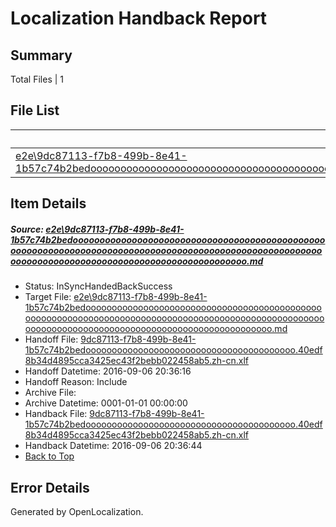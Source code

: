 # <a name='report-top'></a> Localization Handback Report

## Summary
 Total Files | 1

## File List
 Source File | Status | Details 
 ----------- | ------ | ------- 
 [e2e\9dc87113-f7b8-499b-8e41-1b57c74b2bedooooooooooooooooooooooooooooooooooooooooooooooooooooooooooooooooooooooooooooooooooooooooooooooooooooooooooooooooooooooooooooooooooooooooooooooooooooo.md](https://github.com/OpenLocalizationTestOrg/ol-test0/blob/0222d3040fd265d45823a8e079e3565a392a9b7e/e2e/9dc87113-f7b8-499b-8e41-1b57c74b2bedooooooooooooooooooooooooooooooooooooooooooooooooooooooooooooooooooooooooooooooooooooooooooooooooooooooooooooooooooooooooooooooooooooooooooooooooooooo.md) | InSyncHandedBackSuccess | [Details](#308a95fc4482ce0de5439b5f6b76c2f6a05d34232)

## Item Details
##### <a name='308a95fc4482ce0de5439b5f6b76c2f6a05d34232'></a> Source: [e2e\9dc87113-f7b8-499b-8e41-1b57c74b2bedooooooooooooooooooooooooooooooooooooooooooooooooooooooooooooooooooooooooooooooooooooooooooooooooooooooooooooooooooooooooooooooooooooooooooooooooooooo.md](https://github.com/OpenLocalizationTestOrg/ol-test0/blob/0222d3040fd265d45823a8e079e3565a392a9b7e/e2e/9dc87113-f7b8-499b-8e41-1b57c74b2bedooooooooooooooooooooooooooooooooooooooooooooooooooooooooooooooooooooooooooooooooooooooooooooooooooooooooooooooooooooooooooooooooooooooooooooooooooooo.md)
* Status: InSyncHandedBackSuccess
* Target File: [e2e\9dc87113-f7b8-499b-8e41-1b57c74b2bedooooooooooooooooooooooooooooooooooooooooooooooooooooooooooooooooooooooooooooooooooooooooooooooooooooooooooooooooooooooooooooooooooooooooooooooooooooo.md](https://github.com/OpenLocalizationTestOrg/ol-test0-zhcn/blob/f4ea787140466eccdff2ddd98a54fa8139eaefb5/e2e/9dc87113-f7b8-499b-8e41-1b57c74b2bedooooooooooooooooooooooooooooooooooooooooooooooooooooooooooooooooooooooooooooooooooooooooooooooooooooooooooooooooooooooooooooooooooooooooooooooooooooo.md)
* Handoff File: [9dc87113-f7b8-499b-8e41-1b57c74b2bedoooooooooooooooooooooooooooooooooooooooo.40edf8b34d4895cca3425ec43f2bebb022458ab5.zh-cn.xlf](https://github.com/OpenLocalizationTestOrg/ol-test0-handoff/blob/50ce44ba715842173270c2c6999a7c0b564d5231/ol-handoff/OpenLocalizationTestOrg/ol-test0-zhcn/ci/ht/9dc87113-f7b8-499b-8e41-1b57c74b2bedoooooooooooooooooooooooooooooooooooooooo.40edf8b34d4895cca3425ec43f2bebb022458ab5.zh-cn.xlf)
* Handoff Datetime: 2016-09-06 20:36:16
* Handoff Reason: Include
* Archive File: 
* Archive Datetime: 0001-01-01 00:00:00
* Handback File: [9dc87113-f7b8-499b-8e41-1b57c74b2bedoooooooooooooooooooooooooooooooooooooooo.40edf8b34d4895cca3425ec43f2bebb022458ab5.zh-cn.xlf](https://github.com/OpenLocalizationTestOrg/ol-test0-handback/blob/b8af70f734c9ccec9d052705ad5c75f558e4b460/ol-handback/OpenLocalizationTestOrg/ol-test0-zhcn/ci/ht/9dc87113-f7b8-499b-8e41-1b57c74b2bedoooooooooooooooooooooooooooooooooooooooo.40edf8b34d4895cca3425ec43f2bebb022458ab5.zh-cn.xlf)
* Handback Datetime: 2016-09-06 20:36:44
* [Back to Top](#report-top)


## Error Details

Generated by OpenLocalization.
